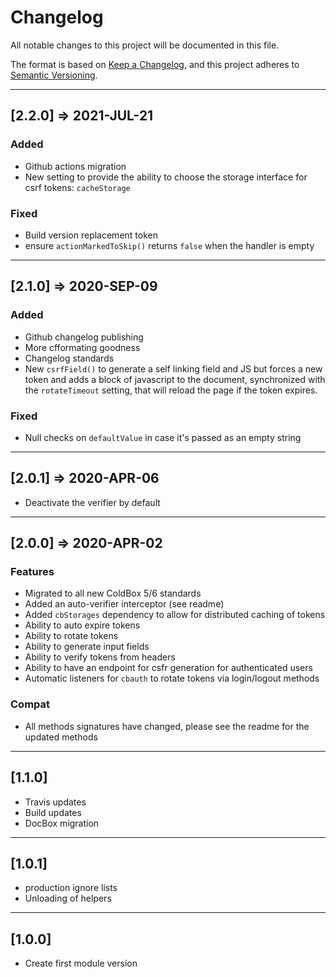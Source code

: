 # Changelog

All notable changes to this project will be documented in this file.

The format is based on [Keep a Changelog](https://keepachangelog.com/en/1.0.0/),
and this project adheres to [Semantic Versioning](https://semver.org/spec/v2.0.0.html).

----

## [2.2.0] => 2021-JUL-21

### Added

* Github actions migration
* New setting to provide the ability to choose the storage interface for csrf tokens: `cacheStorage`

### Fixed

* Build version replacement token
* ensure `actionMarkedToSkip()` returns `false` when the handler is empty


----

## [2.1.0] => 2020-SEP-09

### Added

* Github changelog publishing
* More cfformating goodness
* Changelog standards
* New `csrfField()` to generate a self linking field and JS but forces a new token and adds a block of javascript to the document, synchronized with the `rotateTimeout` setting, that will reload the page if the token expires.

### Fixed

* Null checks on `defaultValue` in case it's passed as an empty string

----

## [2.0.1] => 2020-APR-06

* Deactivate the verifier by default

----

## [2.0.0] => 2020-APR-02

### Features

* Migrated to all new ColdBox 5/6 standards
* Added an auto-verifier interceptor (see readme)
* Added `cbStorages` dependency to allow for distributed caching of tokens
* Ability to auto expire tokens
* Ability to rotate tokens
* Ability to generate input fields
* Ability to verify tokens from headers
* Ability to have an endpoint for csfr generation for authenticated users 
* Automatic listeners for `cbauth` to rotate tokens via login/logout methods

### Compat

* All methods signatures have changed, please see the readme for the updated methods

----

## [1.1.0]

* Travis updates
* Build updates
* DocBox migration

----

## [1.0.1]

* production ignore lists
* Unloading of helpers

----

## [1.0.0]

* Create first module version
